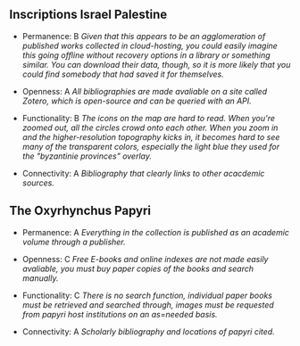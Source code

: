 ## Inscriptions Israel Palestine

- Permanence: B *Given that this appears to be an agglomeration of published works collected in cloud-hosting, you could easily imagine this going offline without recovery options in a library or something similar.  You can download their data, though, so it is more likely that you could find somebody that had saved it for themselves.*

- Openness: A *All bibliographies are made avaliable on a site called Zotero, which is open-source and can be queried with an API.*

- Functionality: B *The icons on the map are hard to read.  When you're zoomed out, all the circles crowd onto each other.  When you zoom in and the higher-resolution topography kicks in, it becomes hard to see many of the transparent colors, especially the light blue they used for the "byzantinie provinces" overlay.*

- Connectivity: A *Bibliography that clearly links to other acacdemic sources.*

## The Oxyrhynchus Papyri

- Permanence: A *Everything in the collection is published as an academic volume through a publisher.*

- Openness: C *Free E-books and online indexes are not made easily avaliable, you must buy paper copies of the books and search manually.*

- Functionality: C *There is no search function, individual paper books must be retrieved and searched through, images must be requested from papyri host institutions on an as=needed basis.*

- Connectivity: A *Scholarly bibliography and locations of papyri cited.*
